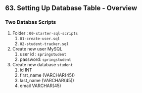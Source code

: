 ## 63. Setting Up Database Table - Overview

### Two Databas Scripts 
1. Folder : `00-starter-sql-scripts`
   1. `01-create-user.sql`
   2. `02-student-tracker.sql`
2. Create new user MySQL 
   1. user id : `springstudent`
   2. password: `springstudent` 
3. Create new database `student`
   1. id INT
   2. first_name (VARCHAR(45))
   3. last_name (VARCHAR(45))
   4. email VARCHAR(45)
